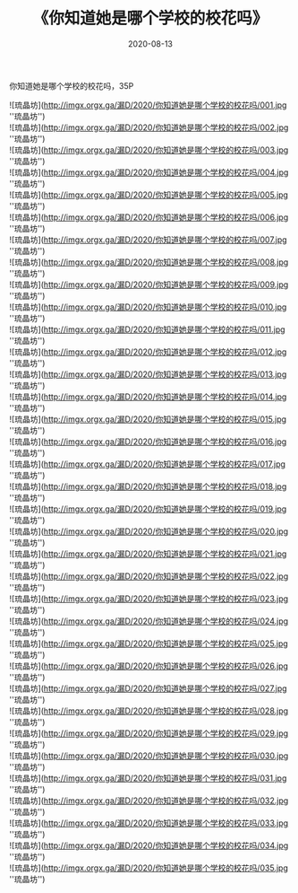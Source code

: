 ﻿---
layout: post
title:  《你知道她是哪个学校的校花吗》
date:   2020-08-13
img: imgx.orgx.ga/漏D/2020/你知道她是哪个学校的校花吗/000.jpg
categories: [美女, 性感, 泳衣]
---

你知道她是哪个学校的校花吗，35P

![琉晶坊](http://imgx.orgx.ga/漏D/2020/你知道她是哪个学校的校花吗/001.jpg ''琉晶坊'') <br>
![琉晶坊](http://imgx.orgx.ga/漏D/2020/你知道她是哪个学校的校花吗/002.jpg ''琉晶坊'') <br>
![琉晶坊](http://imgx.orgx.ga/漏D/2020/你知道她是哪个学校的校花吗/003.jpg ''琉晶坊'') <br>
![琉晶坊](http://imgx.orgx.ga/漏D/2020/你知道她是哪个学校的校花吗/004.jpg ''琉晶坊'') <br>
![琉晶坊](http://imgx.orgx.ga/漏D/2020/你知道她是哪个学校的校花吗/005.jpg ''琉晶坊'') <br>
![琉晶坊](http://imgx.orgx.ga/漏D/2020/你知道她是哪个学校的校花吗/006.jpg ''琉晶坊'') <br>
![琉晶坊](http://imgx.orgx.ga/漏D/2020/你知道她是哪个学校的校花吗/007.jpg ''琉晶坊'') <br>
![琉晶坊](http://imgx.orgx.ga/漏D/2020/你知道她是哪个学校的校花吗/008.jpg ''琉晶坊'') <br>
![琉晶坊](http://imgx.orgx.ga/漏D/2020/你知道她是哪个学校的校花吗/009.jpg ''琉晶坊'') <br>
![琉晶坊](http://imgx.orgx.ga/漏D/2020/你知道她是哪个学校的校花吗/010.jpg ''琉晶坊'') <br>
![琉晶坊](http://imgx.orgx.ga/漏D/2020/你知道她是哪个学校的校花吗/011.jpg ''琉晶坊'') <br>
![琉晶坊](http://imgx.orgx.ga/漏D/2020/你知道她是哪个学校的校花吗/012.jpg ''琉晶坊'') <br>
![琉晶坊](http://imgx.orgx.ga/漏D/2020/你知道她是哪个学校的校花吗/013.jpg ''琉晶坊'') <br>
![琉晶坊](http://imgx.orgx.ga/漏D/2020/你知道她是哪个学校的校花吗/014.jpg ''琉晶坊'') <br>
![琉晶坊](http://imgx.orgx.ga/漏D/2020/你知道她是哪个学校的校花吗/015.jpg ''琉晶坊'') <br>
![琉晶坊](http://imgx.orgx.ga/漏D/2020/你知道她是哪个学校的校花吗/016.jpg ''琉晶坊'') <br>
![琉晶坊](http://imgx.orgx.ga/漏D/2020/你知道她是哪个学校的校花吗/017.jpg ''琉晶坊'') <br>
![琉晶坊](http://imgx.orgx.ga/漏D/2020/你知道她是哪个学校的校花吗/018.jpg ''琉晶坊'') <br>
![琉晶坊](http://imgx.orgx.ga/漏D/2020/你知道她是哪个学校的校花吗/019.jpg ''琉晶坊'') <br>
![琉晶坊](http://imgx.orgx.ga/漏D/2020/你知道她是哪个学校的校花吗/020.jpg ''琉晶坊'') <br>
![琉晶坊](http://imgx.orgx.ga/漏D/2020/你知道她是哪个学校的校花吗/021.jpg ''琉晶坊'') <br>
![琉晶坊](http://imgx.orgx.ga/漏D/2020/你知道她是哪个学校的校花吗/022.jpg ''琉晶坊'') <br>
![琉晶坊](http://imgx.orgx.ga/漏D/2020/你知道她是哪个学校的校花吗/023.jpg ''琉晶坊'') <br>
![琉晶坊](http://imgx.orgx.ga/漏D/2020/你知道她是哪个学校的校花吗/024.jpg ''琉晶坊'') <br>
![琉晶坊](http://imgx.orgx.ga/漏D/2020/你知道她是哪个学校的校花吗/025.jpg ''琉晶坊'') <br>
![琉晶坊](http://imgx.orgx.ga/漏D/2020/你知道她是哪个学校的校花吗/026.jpg ''琉晶坊'') <br>
![琉晶坊](http://imgx.orgx.ga/漏D/2020/你知道她是哪个学校的校花吗/027.jpg ''琉晶坊'') <br>
![琉晶坊](http://imgx.orgx.ga/漏D/2020/你知道她是哪个学校的校花吗/028.jpg ''琉晶坊'') <br>
![琉晶坊](http://imgx.orgx.ga/漏D/2020/你知道她是哪个学校的校花吗/029.jpg ''琉晶坊'') <br>
![琉晶坊](http://imgx.orgx.ga/漏D/2020/你知道她是哪个学校的校花吗/030.jpg ''琉晶坊'') <br>
![琉晶坊](http://imgx.orgx.ga/漏D/2020/你知道她是哪个学校的校花吗/031.jpg ''琉晶坊'') <br>
![琉晶坊](http://imgx.orgx.ga/漏D/2020/你知道她是哪个学校的校花吗/032.jpg ''琉晶坊'') <br>
![琉晶坊](http://imgx.orgx.ga/漏D/2020/你知道她是哪个学校的校花吗/033.jpg ''琉晶坊'') <br>
![琉晶坊](http://imgx.orgx.ga/漏D/2020/你知道她是哪个学校的校花吗/034.jpg ''琉晶坊'') <br>
![琉晶坊](http://imgx.orgx.ga/漏D/2020/你知道她是哪个学校的校花吗/035.jpg ''琉晶坊'') <br>
